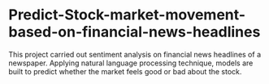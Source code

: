 # Predict-Stock-market-movement-based-on-financial-news-headlines
This project carried out sentiment analysis on financial news headlines of a newspaper. Applying natural language processing technique, models are built to predict whether the market feels good or bad about the stock. 
